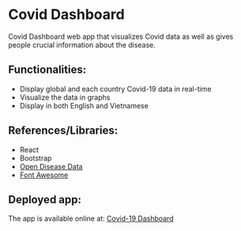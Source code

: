 # Covid Dashboard

Covid Dashboard web app that visualizes Covid data as well as gives people crucial information about the disease.

## Functionalities:

- Display global and each country Covid-19 data in real-time
- Visualize the data in graphs
- Display in both English and Vietnamese

## References/Libraries:

- React
- Bootstrap
- [Open Disease Data](https://corona.lmao.ninja/)
- [Font Awesome](https://fontawesome.com/)

## Deployed app:

The app is available online at: [Covid-19 Dashboard](https://covid-19-info-dashboard.netlify.app/)
